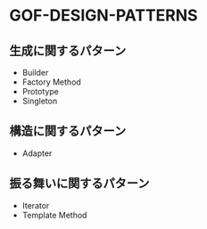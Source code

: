 # GOF-DESIGN-PATTERNS

## 生成に関するパターン
* Builder
* Factory Method
* Prototype
* Singleton

## 構造に関するパターン
* Adapter

## 振る舞いに関するパターン
* Iterator
* Template Method

